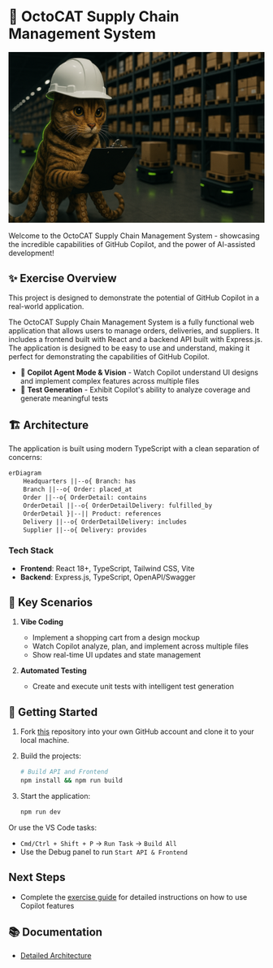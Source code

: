 # 🚀 OctoCAT Supply Chain Management System

![OctoCAT Supply Chain](./frontend/public/hero.png)

Welcome to the OctoCAT Supply Chain Management System - showcasing the incredible capabilities of GitHub Copilot, and the power of AI-assisted development!

## ✨ Exercise Overview
This project is designed to demonstrate the potential of GitHub Copilot in a real-world application. 

The OctoCAT Supply Chain Management System is a fully functional web application that allows users to manage orders, deliveries, and suppliers.
It includes a frontend built with React and a backend API built with Express.js. The application is designed to be easy to use and understand, making it perfect for demonstrating the capabilities of GitHub Copilot.

- 🤖 **Copilot Agent Mode & Vision** - Watch Copilot understand UI designs and implement complex features across multiple files
- 🧪 **Test Generation** - Exhibit Copilot's ability to analyze coverage and generate meaningful tests
  
## 🏗️ Architecture

The application is built using modern TypeScript with a clean separation of concerns:

```mermaid
erDiagram
    Headquarters ||--o{ Branch: has
    Branch ||--o{ Order: placed_at
    Order ||--o{ OrderDetail: contains
    OrderDetail ||--o{ OrderDetailDelivery: fulfilled_by
    OrderDetail }|--|| Product: references
    Delivery ||--o{ OrderDetailDelivery: includes
    Supplier ||--o{ Delivery: provides
```

### Tech Stack
- **Frontend**: React 18+, TypeScript, Tailwind CSS, Vite
- **Backend**: Express.js, TypeScript, OpenAPI/Swagger


## 🎯 Key Scenarios

1. **Vibe Coding**
   - Implement a shopping cart from a design mockup
   - Watch Copilot analyze, plan, and implement across multiple files
   - Show real-time UI updates and state management

2. **Automated Testing**
  
   - Create and execute unit tests with intelligent test generation

## 🚀 Getting Started

1. Fork [this](https://github.com/pm-self-learning/octocat-supply-copilot-exercise) repository into your own GitHub account and clone it to your local machine.
   
2. Build the projects:
   ```bash
   # Build API and Frontend
   npm install && npm run build
   ```
3. Start the application:
   ```bash
   npm run dev
   ```

Or use the VS Code tasks:
- `Cmd/Ctrl + Shift + P` -> `Run Task` -> `Build All`
- Use the Debug panel to run `Start API & Frontend`

## Next Steps

- Complete the [exercise guide](./docs/exercise.md) for detailed instructions on how to use Copilot features
## 📚 Documentation

- [Detailed Architecture](./docs/architecture.md)


